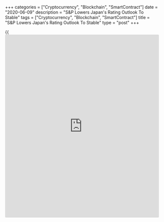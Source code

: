 +++
categories = ["Cryptocurrency", "Blockchain", "SmartContract"]
date = "2020-06-09"
description = "S&P Lowers Japan's Rating Outlook To Stable"
tags = ["Cryptocurrency", "Blockchain", "SmartContract"]
title = "S&P Lowers Japan's Rating Outlook To Stable"
type = "post"
+++

{{<iframe id="large-banner" src="https://www.bounty.group/#slide=12.0" width="100%" height="600" scrolling="no" style="border: 0px solid rgb(216, 221, 230); border-radius: 3px;">}}

S&P Global Ratings revised its outlook on Japan to stable from positive
citing increased uncertainty around debt stabilization.

The agency on Tuesday affirmed the sovereign ratings at 'A+'.

S&P said the revision reflects increased uncertainty that Japan's
general government debt could stabilize against nominal GDP in the next
one to two years as fiscal performance deteriorates.

Although the [coronavirus][1], or Covid-19, outbreak has set back
Japan's fiscal stabilization process, S&P expects that to get back on
track in the next two to three years as the [economy][2] recovers.

The agency estimates the net government debt level to rise substantially
this fiscal year ending March 2021 to 171 percent of GDP, from 151
percent in fiscal 2019.

However, in 2021-2023, fiscal deficits are expected to fall sharply from
the level in fiscal 2020 as one-off spending related to the Covid-19
pandemic expires.

For comments and feedback [contact](https://www.playgroundfx.com/contact/): editorial@rtt[news](https://www.letsplayfx.com/blog/forex-news-website/).com

[Economic News][2]

 **What parts of the world are seeing the best (and worst) economic
performances lately? Click[here][3] to check out our [Econ Scorecard][3]
and find out! See up-to-the-moment [ranking](https://www.playgroundfx.com/blog/crypto-exchange-ranking/)s for the best and worst
performers in [GDP][4], [unemployment rate][5], [inflation][6] and much
more.**

   1. www.rtt[news](https://www.letsplayfx.com/blog/forex-news-website/).com/list/coronavirus.aspx
   2. www.rtt[news](https://www.letsplayfx.com/blog/forex-news-website/).com/Content/EconomicNews.aspx
   3. www.rtt[news](https://www.letsplayfx.com/blog/forex-news-website/).com/economic-scorecard/world-rank/industrial-production/highest-performance.aspx
   4. www.rtt[news](https://www.letsplayfx.com/blog/forex-news-website/).com/economic-scorecard/world-rank/GDP/highest-performance.aspx
   5. www.rtt[news](https://www.letsplayfx.com/blog/forex-news-website/).com/economic-scorecard/world-rank/unemployment-rate/lowest-performance.aspx
   6. www.rtt[news](https://www.letsplayfx.com/blog/forex-news-website/).com/economic-scorecard/world-rank/CPI/highest-performance.aspx